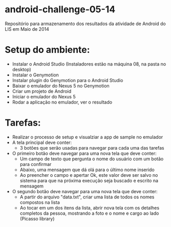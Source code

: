 android-challenge-05-14
=======================
Repositório para armazenamento dos resultados da atividade de Android do LIS em Maio de 2014

Setup do ambiente:
=======================
- Instalar o Android Studio (Instaladores estão na máquina 08, na pasta no desktop)
- Instalar o Genymotion
- Instalar plugin do Genymotion para o Android Studio
- Baixar o emulador do Nexus 5 no Genymotion
- Criar um projeto de Android
- Iniciar o emulador do Nexus 5
- Rodar a aplicação no emulador, ver o resultado


Tarefas:
=======================
- Realizar o processo de setup e visualziar a app de sample no emulador
- A tela principal deve conter:
  - 3 botões que serão usadas para navegar para cada uma das tarefas
- O primeiro botão deve navegar para uma nova tela que deve conter:
  - Um campo de texto que pergunta o nome do usuário com um botão para confirmar
  - Abaixo, uma mensagem que dá olá para o último nome inserido
  - Ao preencher o campo e apertar Ok, este valor deve ser salvo no sistema para que na próxima execução seja buscado e escrito na mensagem
- O segundo botão deve navegar para uma nova tela que deve conter:
  - A partir do arquivo "data.txt", criar uma lista de todos os nomes compostos na lista
  - Ao tocar em um dos itens da lista, abrir nova tela com os detalhes completos da pessoa, mostrando a foto e o nome e cargo ao lado (Picasso library)

